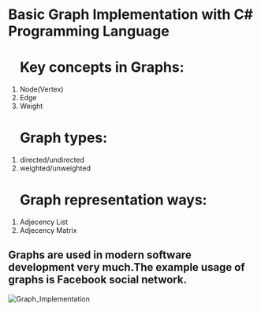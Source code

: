 # Basic Graph Implementation with C# Programming Language
<ol><h1>Key concepts in Graphs:</h1>
    <li>Node(Vertex)</li>
    <li>Edge</li>
    <li>Weight</li>
</ol>
<ol><h1>Graph types:</h1>
    <li>directed/undirected</li>
    <li>weighted/unweighted</li>
</ol>
<ol><h1>Graph representation ways:</h1>
    <li>Adjecency List</li>
    <li>Adjecency Matrix</li>
</ol>
<h2>Graphs are used in modern software development very much.The example usage of graphs is <strong>Facebook</strong> social network.</h2>

![Graph_Implementation](https://github.com/MuradMT/Graph_Implementation/assets/92033053/8e8d5059-5455-48c7-aee2-4c5a03ce99ae)


